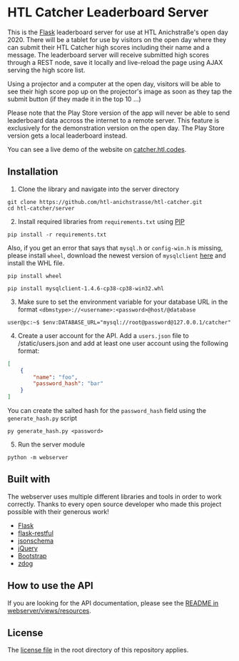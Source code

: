 # HTL Catcher Leaderboard Server

This is the [Flask](http://flask.palletsprojects.com/en/1.1.x/) leaderboard server for use at HTL Anichstraße's open day 2020. There will be a tablet for use by visitors on the open day where they can submit their HTL Catcher high scores including their name and a message. The leaderboard server will receive submitted high scores through a REST node, save it locally and live-reload the page using AJAX serving the high score list.

Using a projector and a computer at the open day, visitors will be able to see their high score pop up on the projector's image as soon as they tap the submit button (if they made it in the top 10 ...)

Please note that the Play Store version of the app will never be able to send leaderboard data accross the internet to a remote server. This feature is exclusively for the demonstration version on the open day. The Play Store version gets a local leaderboard instead.

You can see a live demo of the website on [catcher.htl.codes](https://catcher.htl.codes/).

## Installation

1. Clone the library and navigate into the server directory

```
git clone https://github.com/htl-anichstrasse/htl-catcher.git
cd htl-catcher/server
```

2. Install required libraries from `requirements.txt` using [PIP](https://pypi.org/project/pip/)
```
pip install -r requirements.txt
```
Also, if you get an error that says that `mysql.h` or `config-win.h` is missing, please install `wheel`, download the newest version of `mysqlclient` [here](https://www.lfd.uci.edu/~gohlke/pythonlibs/#mysql-python) and install the WHL file.
```
pip install wheel
```
```
pip install mysqlclient‑1.4.6‑cp38‑cp38‑win32.whl
```

3. Make sure to set the environment variable for your database URL in the format `<dbmstype>://<username>:<password>@host/@database`
```console
user@pc:~$ $env:DATABASE_URL="mysql://root@password@127.0.0.1/catcher"
```

4. Create a user account for the API. Add a `users.json` file to /static/users.json and add at least one user account using the following format:
```json
[
    {
        "name": "foo",
        "password_hash": "bar"
    }
]
```
You can create the salted hash for the `password_hash` field using the `generate_hash.py` script

```
py generate_hash.py <password>
```

5. Run the server module
```
python -m webserver
```

## Built with

The webserver uses multiple different libraries and tools in order to work correctly. Thanks to every open source developer who made this project possible with their generous work!

- [Flask](https://github.com/pallets/flask)
- [flask-restful](https://github.com/flask-restful/flask-restful)
- [jsonschema](https://github.com/Julian/jsonschema)
- [jQuery](https://github.com/jquery/jquery)
- [Bootstrap](https://github.com/twbs/bootstrap)
- [zdog](https://github.com/metafizzy/zdog)

## How to use the API

If you are looking for the API documentation, please see the [README in webserver/views/resources](webserver/views/resources/README.md).

## License

The [license file](https://github.com/htl-anichstrasse/htl-catcher/blob/master/LICENSE) in the root directory of this repository applies.